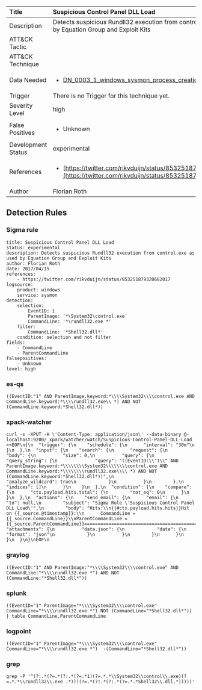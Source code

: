 | Title                | Suspicious Control Panel DLL Load                                                                                                                                                 |
|:---------------------|:------------------------------------------------------------------------------------------------------------------------------------------------------------|
| Description          | Detects suspicious Rundll32 execution from control.exe as used by Equation Group and Exploit Kits                                                                                                                                           |
| ATT&amp;CK Tactic    | <ul></ul>  |
| ATT&amp;CK Technique | <ul></ul>                             |
| Data Needed          | <ul><li>[DN_0003_1_windows_sysmon_process_creation](../Data_Needed/DN_0003_1_windows_sysmon_process_creation.md)</li></ul>                                                         |
| Trigger              |  There is no Trigger for this technique yet.  |
| Severity Level       | high                                                                                                                                                 |
| False Positives      | <ul><li>Unknown</li></ul>                                                                  |
| Development Status   | experimental                                                                                                                                                |
| References           | <ul><li>[https://twitter.com/rikvduijn/status/853251879320662017](https://twitter.com/rikvduijn/status/853251879320662017)</li></ul>                                                          |
| Author               | Florian Roth                                                                                                                                                |


## Detection Rules

### Sigma rule

```
title: Suspicious Control Panel DLL Load
status: experimental
description: Detects suspicious Rundll32 execution from control.exe as used by Equation Group and Exploit Kits
author: Florian Roth
date: 2017/04/15
references:
    - https://twitter.com/rikvduijn/status/853251879320662017
logsource:
    product: windows
    service: sysmon
detection:
    selection:
        EventID: 1
        ParentImage: '*\System32\control.exe'
        CommandLine: '*\rundll32.exe *'
    filter:
        CommandLine: '*Shell32.dll*'
    condition: selection and not filter
fields:
    - CommandLine
    - ParentCommandLine
falsepositives:
    - Unknown
level: high

```





### es-qs
    
```
((EventID:"1" AND ParentImage.keyword:*\\\\System32\\\\control.exe AND CommandLine.keyword:*\\\\rundll32.exe\\ *) AND NOT (CommandLine.keyword:*Shell32.dll*))
```


### xpack-watcher
    
```
curl -s -XPUT -H \'Content-Type: application/json\' --data-binary @- localhost:9200/_xpack/watcher/watch/Suspicious-Control-Panel-DLL-Load <<EOF\n{\n  "trigger": {\n    "schedule": {\n      "interval": "30m"\n    }\n  },\n  "input": {\n    "search": {\n      "request": {\n        "body": {\n          "size": 0,\n          "query": {\n            "query_string": {\n              "query": "((EventID:\\"1\\" AND ParentImage.keyword:*\\\\\\\\System32\\\\\\\\control.exe AND CommandLine.keyword:*\\\\\\\\rundll32.exe\\\\ *) AND NOT (CommandLine.keyword:*Shell32.dll*))",\n              "analyze_wildcard": true\n            }\n          }\n        },\n        "indices": []\n      }\n    }\n  },\n  "condition": {\n    "compare": {\n      "ctx.payload.hits.total": {\n        "not_eq": 0\n      }\n    }\n  },\n  "actions": {\n    "send_email": {\n      "email": {\n        "to": null,\n        "subject": "Sigma Rule \'Suspicious Control Panel DLL Load\'",\n        "body": "Hits:\\n{{#ctx.payload.hits.hits}}Hit on {{_source.@timestamp}}:\\n      CommandLine = {{_source.CommandLine}}\\nParentCommandLine = {{_source.ParentCommandLine}}================================================================================\\n{{/ctx.payload.hits.hits}}",\n        "attachments": {\n          "data.json": {\n            "data": {\n              "format": "json"\n            }\n          }\n        }\n      }\n    }\n  }\n}\nEOF\n
```


### graylog
    
```
((EventID:"1" AND ParentImage:"*\\\\System32\\\\control.exe" AND CommandLine:"*\\\\rundll32.exe *") AND NOT (CommandLine:"*Shell32.dll*"))
```


### splunk
    
```
((EventID="1" ParentImage="*\\\\System32\\\\control.exe" CommandLine="*\\\\rundll32.exe *") NOT (CommandLine="*Shell32.dll*")) | table CommandLine,ParentCommandLine
```


### logpoint
    
```
((EventID="1" ParentImage="*\\\\System32\\\\control.exe" CommandLine="*\\\\rundll32.exe *")  -(CommandLine="*Shell32.dll*"))
```


### grep
    
```
grep -P '^(?:.*(?=.*(?:.*(?=.*1)(?=.*.*\\System32\\control\\.exe)(?=.*.*\\rundll32\\.exe .*)))(?=.*(?!.*(?:.*(?=.*.*Shell32\\.dll.*)))))'
```




